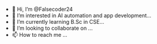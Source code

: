 - 👋 Hi, I’m @Falsecoder24
- 👀 I’m interested in AI automation and app development...
- 🌱 I’m currently learning B.Sc in CSE...
- 💞️ I’m looking to collaborate on ...
- 📫 How to reach me ...

<!---
Falsecoder24/Falsecoder24 is a ✨ special ✨ repository because its `README.md` (this file) appears on your GitHub profile.
You can click the Preview link to take a look at your changes.
--->
